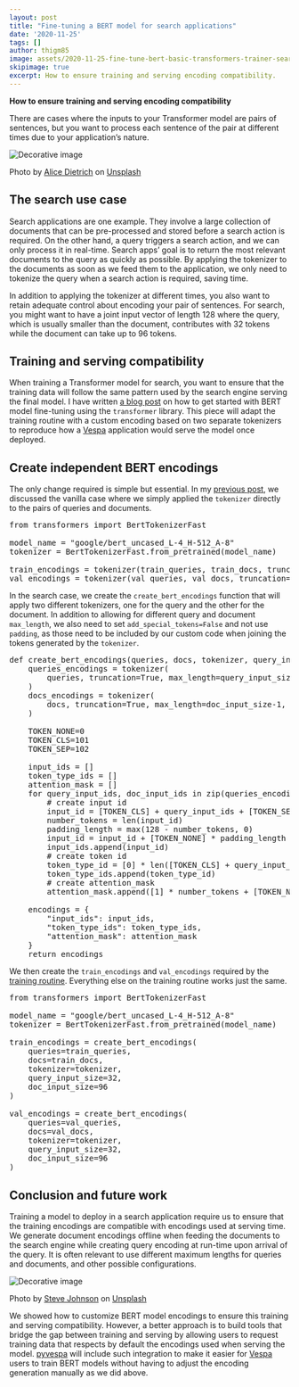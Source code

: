 ```yaml
---
layout: post
title: "Fine-tuning a BERT model for search applications"
date: '2020-11-25'
tags: []
author: thigm85
image: assets/2020-11-25-fine-tune-bert-basic-transformers-trainer-search-applications/figure_1.jpg
skipimage: true
excerpt: How to ensure training and serving encoding compatibility.
---
```


**How to ensure training and serving encoding compatibility**

There are cases where the inputs to your Transformer model are pairs of sentences, but you want to process each sentence of the pair at different times due to your application’s nature.

![Decorative image](/assets/2020-11-25-fine-tune-bert-basic-transformers-trainer-search-applications/figure_1.jpg)
<p class="image-credit">Photo by <a href="https://unsplash.com/@alicegrace?utm_source=unsplash&amp;utm_medium=referral&amp;utm_content=creditCopyText">Alice Dietrich</a> on <a href="https://unsplash.com/@alicegrace?utm_source=unsplash&amp;utm_medium=referral&amp;utm_content=creditCopyText">Unsplash</a></p>

## The search use case

Search applications are one example. They involve a large collection of documents that can be pre-processed and stored before a search action is required. On the other hand, a query triggers a search action, and we can only process it in real-time. Search apps’ goal is to return the most relevant documents to the query as quickly as possible. By applying the tokenizer to the documents as soon as we feed them to the application, we only need to tokenize the query when a search action is required, saving time.

In addition to applying the tokenizer at different times, you also want to retain adequate control about encoding your pair of sentences. For search, you might want to have a joint input vector of length 128 where the query, which is usually smaller than the document, contributes with 32 tokens while the document can take up to 96 tokens.

## Training and serving compatibility

When training a Transformer model for search, you want to ensure that the training data will follow the same pattern used by the search engine serving the final model. I have written [a blog post](https://towardsdatascience.com/fine-tuning-a-bert-model-with-transformers-c8e49c4e008b) on how to get started with BERT model fine-tuning using the `transformer` library. This piece will adapt the training routine with a custom encoding based on two separate tokenizers to reproduce how a [Vespa](https://vespa.ai/) application would serve the model once deployed.

## Create independent BERT encodings

The only change required is simple but essential. In my [previous post](https://towardsdatascience.com/fine-tuning-a-bert-model-with-transformers-c8e49c4e008b), we discussed the vanilla case where we simply applied the `tokenizer` directly to the pairs of queries and documents.


<pre>
from transformers import BertTokenizerFast

model_name = "google/bert_uncased_L-4_H-512_A-8"
tokenizer = BertTokenizerFast.from_pretrained(model_name)

train_encodings = tokenizer(train_queries, train_docs, truncation=True, padding='max_length', max_length=128)
val_encodings = tokenizer(val_queries, val_docs, truncation=True, padding='max_length', max_length=128)
</pre>

In the search case, we create the `create_bert_encodings` function that will apply two different tokenizers, one for the query and the other for the document. In addition to allowing for different query and document `max_length`, we also need to set `add_special_tokens=False` and not use `padding`, as those need to be included by our custom code when joining the tokens generated by the `tokenizer`.


<pre>
def create_bert_encodings(queries, docs, tokenizer, query_input_size, doc_input_size):
    queries_encodings = tokenizer(
        queries, truncation=True, max_length=query_input_size-2, add_special_tokens=False
    )
    docs_encodings = tokenizer(
        docs, truncation=True, max_length=doc_input_size-1, add_special_tokens=False
    )
    
    TOKEN_NONE=0
    TOKEN_CLS=101
    TOKEN_SEP=102

    input_ids = []
    token_type_ids = []
    attention_mask = []
    for query_input_ids, doc_input_ids in zip(queries_encodings["input_ids"], docs_encodings["input_ids"]):
        # create input id
        input_id = [TOKEN_CLS] + query_input_ids + [TOKEN_SEP] + doc_input_ids + [TOKEN_SEP]
        number_tokens = len(input_id)
        padding_length = max(128 - number_tokens, 0)
        input_id = input_id + [TOKEN_NONE] * padding_length
        input_ids.append(input_id)
        # create token id
        token_type_id = [0] * len([TOKEN_CLS] + query_input_ids + [TOKEN_SEP]) + [1] * len(doc_input_ids + [TOKEN_SEP]) + [TOKEN_NONE] * padding_length
        token_type_ids.append(token_type_id)
        # create attention_mask
        attention_mask.append([1] * number_tokens + [TOKEN_NONE] * padding_length)

    encodings = {
        "input_ids": input_ids,
        "token_type_ids": token_type_ids,
        "attention_mask": attention_mask
    }
    return encodings
</pre>

We then create the `train_encodings` and `val_encodings` required by the [training routine](https://towardsdatascience.com/fine-tuning-a-bert-model-with-transformers-c8e49c4e008b). Everything else on the training routine works just the same.


<pre>
from transformers import BertTokenizerFast

model_name = "google/bert_uncased_L-4_H-512_A-8"
tokenizer = BertTokenizerFast.from_pretrained(model_name)

train_encodings = create_bert_encodings(
    queries=train_queries, 
    docs=train_docs, 
    tokenizer=tokenizer, 
    query_input_size=32, 
    doc_input_size=96
)

val_encodings = create_bert_encodings(
    queries=val_queries, 
    docs=val_docs, 
    tokenizer=tokenizer, 
    query_input_size=32, 
    doc_input_size=96
)
</pre>

## Conclusion and future work

Training a model to deploy in a search application require us to ensure that the training encodings are compatible with encodings used at serving time. We generate document encodings offline when feeding the documents to the search engine while creating query encoding at run-time upon arrival of the query. It is often relevant to use different maximum lengths for queries and documents, and other possible configurations. 

![Decorative image](/assets/2020-11-25-fine-tune-bert-basic-transformers-trainer-search-applications/figure_2.jpg)
<p class="image-credit">Photo by <a href="https://unsplash.com/@steve_j?utm_source=unsplash&amp;utm_medium=referral&amp;utm_content=creditCopyText">Steve Johnson</a> on <a href="https://unsplash.com/@steve_j?utm_source=unsplash&amp;utm_medium=referral&amp;utm_content=creditCopyText">Unsplash</a></p>

We showed how to customize BERT model encodings to ensure this training and serving compatibility. However, a better approach is to build tools that bridge the gap between training and serving by allowing users to request training data that respects by default the encodings used when serving the model. [pyvespa](https://pyvespa.readthedocs.io/en/latest/index.html) will include such integration to make it easier for [Vespa](https://vespa.ai/) users to train BERT models without having to adjust the encoding generation manually as we did above.
